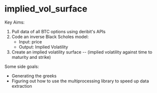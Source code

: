 # implied_vol_surface

Key Aims:

1. Pull data of all BTC options using deribit's APIs
2. Code an inverse Black Scholes model: 
    * Input: price
    * Output: Implied Volatility
3. Create an implied volatility surface -- (implied volatility against time to maturity and strike)


Some side goals:
* Generating the greeks 
* Figuring out how to use the multiprocessing library to speed up data extraction

